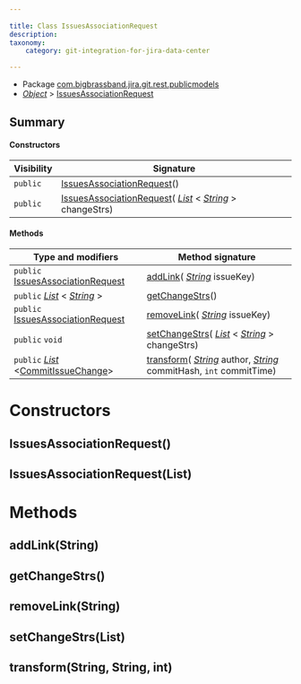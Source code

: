 ```yaml
---
  
title: Class IssuesAssociationRequest
description:
taxonomy:
    category: git-integration-for-jira-data-center

---
```



* Package [com.bigbrassband.jira.git.rest.publicmodels](README.html)
*  *[Object](https://docs.oracle.com/javase/8/docs/api/java/lang/Object.html)*  > [IssuesAssociationRequest](IssuesAssociationRequest-gij-self-managed)



## Summary
#### Constructors
| Visibility | Signature |
| --- | --- |
| `public` | [IssuesAssociationRequest](#issuesassociationrequest)() |
| `public` | [IssuesAssociationRequest](#issuesassociationrequestlist)( *[List](https://docs.oracle.com/javase/8/docs/api/java/util/List.html)* < *[String](https://docs.oracle.com/javase/8/docs/api/java/lang/String.html)* > changeStrs) |

#### Methods
| Type and modifiers | Method signature |
| --- | --- |
| `public` [IssuesAssociationRequest](IssuesAssociationRequest-gij-self-managed) | [addLink](#addlinkstring)( *[String](https://docs.oracle.com/javase/8/docs/api/java/lang/String.html)*  issueKey) |
| `public`  *[List](https://docs.oracle.com/javase/8/docs/api/java/util/List.html)* < *[String](https://docs.oracle.com/javase/8/docs/api/java/lang/String.html)* > | [getChangeStrs](#getchangestrs)() |
| `public` [IssuesAssociationRequest](IssuesAssociationRequest-gij-self-managed) | [removeLink](#removelinkstring)( *[String](https://docs.oracle.com/javase/8/docs/api/java/lang/String.html)*  issueKey) |
| `public` `void` | [setChangeStrs](#setchangestrslist)( *[List](https://docs.oracle.com/javase/8/docs/api/java/util/List.html)* < *[String](https://docs.oracle.com/javase/8/docs/api/java/lang/String.html)* > changeStrs) |
| `public`  *[List](https://docs.oracle.com/javase/8/docs/api/java/util/List.html)* <[CommitIssueChange](../../services/indexer/revisions/CommitIssueChange-gij-self-managed)> | [transform](#transformstring-string-int)( *[String](https://docs.oracle.com/javase/8/docs/api/java/lang/String.html)*  author,  *[String](https://docs.oracle.com/javase/8/docs/api/java/lang/String.html)*  commitHash, `int` commitTime) |



# Constructors
## IssuesAssociationRequest()




## IssuesAssociationRequest(List<String>)





# Methods
## addLink(String)




## getChangeStrs()




## removeLink(String)




## setChangeStrs(List<String>)




## transform(String, String, int)





